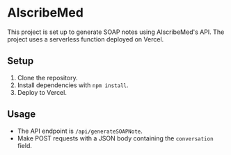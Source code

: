 # AIscribeMed

This project is set up to generate SOAP notes using AIscribeMed's API. The project uses a serverless function deployed on Vercel.

## Setup

1. Clone the repository.
2. Install dependencies with `npm install`.
3. Deploy to Vercel.

## Usage

- The API endpoint is `/api/generateSOAPNote`.
- Make POST requests with a JSON body containing the `conversation` field.
